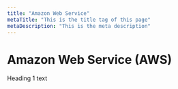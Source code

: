 ```yaml
---
title: "Amazon Web Service"
metaTitle: "This is the title tag of this page"
metaDescription: "This is the meta description"
---
```


# Amazon Web Service (AWS)
Heading 1 text

